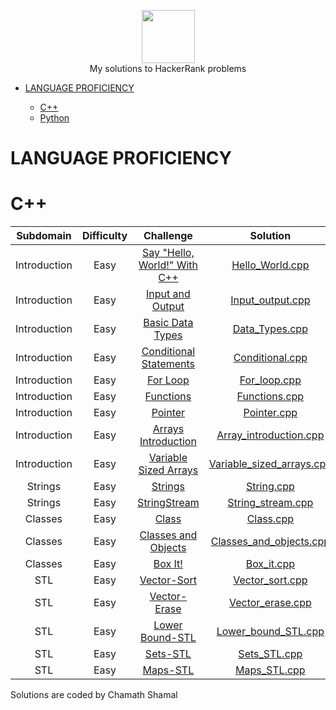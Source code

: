 <p align="center">
    <a href="https://www.hackerrank.com/RodneyShag">
        <img height=85 src="https://d3keuzeb2crhkn.cloudfront.net/hackerrank/assets/styleguide/logo_wordmark-f5c5eb61ab0a154c3ed9eda24d0b9e31.svg">
    </a>
    <br> My solutions to HackerRank problems
</p>

* [LANGUAGE PROFICIENCY](#language-proficiency)
 
    * [C++](#c++)
    * [Python](#python)
    

# LANGUAGE PROFICIENCY

# C++

| Subdomain | Difficulty | Challenge | Solution |
|:--:|:--:|:--:|:--:|
| Introduction | Easy | [Say "Hello, World!" With C++](https://www.hackerrank.com/challenges/cpp-hello-world/problem) | [Hello_World.cpp]( https://github.com/CSham31/Hackerrank-Solutions/blob/main/C%2B%2B/Hello_world.cpp)
| Introduction | Easy | [Input and Output](https://www.hackerrank.com/challenges/cpp-input-and-output/problem) | [Input_output.cpp](https://github.com/CSham31/Hackerrank-Solutions/blob/main/C%2B%2B/Input_output.cpp)
| Introduction | Easy | [Basic Data Types](https://www.hackerrank.com/challenges/c-tutorial-basic-data-types/problem) | [Data_Types.cpp](https://github.com/CSham31/Hackerrank-Solutions/blob/main/C%2B%2B/Data_Types.cpp)
| Introduction | Easy | [Conditional Statements](https://www.hackerrank.com/challenges/c-tutorial-conditional-if-else/problem) | [Conditional.cpp](https://github.com/CSham31/Hackerrank-Solutions/blob/main/C%2B%2B/Conditional.cpp)
| Introduction | Easy | [For Loop](https://www.hackerrank.com/challenges/c-tutorial-for-loop/problem) | [For_loop.cpp](https://github.com/CSham31/Hackerrank-Solutions/blob/main/C%2B%2B/For_loop.cpp)
| Introduction | Easy | [Functions](https://www.hackerrank.com/challenges/c-tutorial-functions/problem) | [Functions.cpp](https://github.com/CSham31/Hackerrank-Solutions/blob/main/C%2B%2B/Functions.cpp)
| Introduction | Easy | [Pointer](https://www.hackerrank.com/challenges/c-tutorial-pointer/problem) | [Pointer.cpp](https://github.com/CSham31/Hackerrank-Solutions/blob/main/C%2B%2B/Pointer.cpp)
| Introduction | Easy | [Arrays Introduction](https://www.hackerrank.com/challenges/arrays-introduction/problem) | [Array_introduction.cpp](https://github.com/CSham31/Hackerrank-Solutions/blob/main/C%2B%2B/Array_introduction.cpp)
| Introduction | Easy | [Variable Sized Arrays](https://www.hackerrank.com/challenges/variable-sized-arrays/problem) | [Variable_sized_arrays.cpp](https://github.com/CSham31/Hackerrank-Solutions/blob/main/C%2B%2B/Variable_sized_arrays.cpp)
| Strings | Easy | [Strings](https://www.hackerrank.com/challenges/c-tutorial-strings/problem) | [String.cpp](https://github.com/CSham31/Hackerrank-Solutions/blob/main/C%2B%2B/String.cpp)
| Strings | Easy | [StringStream](https://www.hackerrank.com/challenges/c-tutorial-stringstream/problem) | [String_stream.cpp](https://github.com/CSham31/Hackerrank-Solutions/blob/main/C%2B%2B/String_stream.cpp)
| Classes | Easy | [Class](https://www.hackerrank.com/challenges/c-tutorial-class/problem) | [Class.cpp](https://github.com/CSham31/Hackerrank-Solutions/blob/main/C%2B%2B/Class.cpp)
| Classes | Easy | [Classes and Objects](https://www.hackerrank.com/challenges/classes-objects/problem) | [Classes_and_objects.cpp](https://github.com/CSham31/Hackerrank-Solutions/blob/main/C%2B%2B/Classes_and_objects.cpp)
| Classes | Easy | [Box It!](https://www.hackerrank.com/challenges/box-it/problem) | [Box_it.cpp](https://github.com/CSham31/Hackerrank-Solutions/blob/main/C%2B%2B/Box_it.cpp)
| STL | Easy | [Vector-Sort](https://www.hackerrank.com/challenges/vector-sort/problem) | [Vector_sort.cpp](https://github.com/CSham31/Hackerrank-Solutions/blob/main/C%2B%2B/Vector_sort.cpp)
| STL | Easy | [Vector-Erase](https://www.hackerrank.com/challenges/vector-erase/problem) | [Vector_erase.cpp](https://github.com/CSham31/Hackerrank-Solutions/blob/main/C%2B%2B/Vector_erase.cpp)
| STL | Easy | [Lower Bound-STL](https://www.hackerrank.com/challenges/cpp-lower-bound/problem) | [Lower_bound_STL.cpp](https://github.com/CSham31/Hackerrank-Solutions/blob/main/C%2B%2B/Lower_bound_STL.cpp)
| STL | Easy | [Sets-STL](https://www.hackerrank.com/challenges/cpp-sets/problem) | [Sets_STL.cpp](https://github.com/CSham31/Hackerrank-Solutions/blob/main/C%2B%2B/Sets_STL.cpp)
| STL | Easy | [Maps-STL](https://www.hackerrank.com/challenges/cpp-maps/problem) | [Maps_STL.cpp](https://github.com/CSham31/Hackerrank-Solutions/blob/main/C%2B%2B/Maps_STL.cpp)

Solutions are coded by Chamath Shamal

